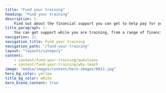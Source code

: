 ```yaml
---
title: "Fund your training"
heading: "Fund your training"
description: |-
    Find out about the financial support you can get to help pay for your trianing, including loans, scholarships and bursaries.
title_paragraph: |-
    You can get support while you are training, from a range of financial support to help pay your fees to practical assistance if you are disabled.
navigation: 21
navigation_title: Fund your training
navigation_path: "/fund-your-training"
layout: "layouts/category"
content:
    - content/fund-your-training/questions
    - content/fund-your-training/why-teach
image: "media/images/content/hero-images/0013.jpg"
hero_bg_color: yellow
title_bg_color: white
hero_blend_content: true
---
```


